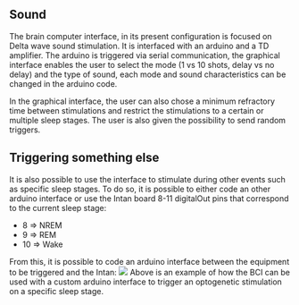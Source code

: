 ## Sound

The brain computer interface, in its present configuration is focused on Delta wave sound stimulation. It is interfaced with an arduino and a TD amplifier. The arduino is triggered via serial communication, the graphical interface enables the user to select the mode (1 vs 10 shots, delay vs no delay) and the type of sound, each mode and sound characteristics can be changed in the arduino code.

In the graphical interface, the user can also chose a minimum refractory time between stimulations and restrict the stimulations to a certain or multiple sleep stages. The user is also given the possibility to send random triggers.

## Triggering something else

It is also possible to use the interface to stimulate during other events such as specific sleep stages. To do so, it is possible to either code an other arduino interface or use the Intan board 8-11 digitalOut pins that correspond to the current sleep stage:
* 8 => NREM
* 9 => REM
* 10 => Wake

From this, it is possible to code an arduino interface between the equipment to be triggered and the Intan:
![](https://user-images.githubusercontent.com/41677251/43254358-82d299c4-90c7-11e8-8118-0aadf1c78002.PNG)
Above is an example of how the BCI can be used with a custom arduino interface to trigger an optogenetic stimulation on a specific sleep stage.